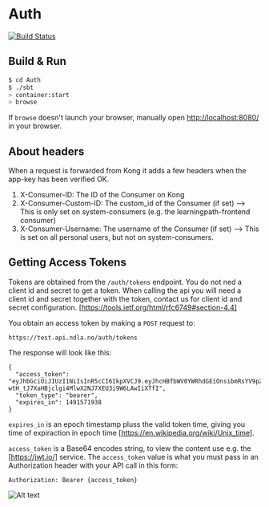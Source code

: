 # Auth #
[![Build Status](https://travis-ci.org/NDLANO/auth.svg?branch=master)](https://travis-ci.org/NDLANO/auth)

## Build & Run ##

```sh
$ cd Auth
$ ./sbt
> container:start
> browse
```

If `browse` doesn't launch your browser, manually open [http://localhost:8080/](http://localhost:8080/) in your browser.

## About headers
When a request is forwarded from Kong it adds a few headers when the app-key has been verified OK.

1. X-Consumer-ID: The ID of the Consumer on Kong
2. X-Consumer-Custom-ID: The custom_id of the Consumer (if set) --> This is only set on system-consumers (e.g. the learningpath-frontend consumer)
3. X-Consumer-Username: The username of the Consumer (if set) --> This is set on all personal users, but not on system-consumers.

## Getting Access Tokens



Tokens are obtained from the ```/auth/tokens``` endpoint.  You do not ned a client id and secret to get a token. When
calling the api you will need a client id and secret together with the token, contact us for client id and secret configuration. 
[https://tools.ietf.org/html/rfc6749#section-4.4]

You obtain an access token by making a ```POST``` request to:

``` 
https://test.api.ndla.no/auth/tokens
```

The response will look like this:

```
{
  "access_token": "eyJhbGciOiJIUzI1NiIsInR5cCI6IkpXVCJ9.eyJhcHBfbWV0YWRhdGEiOnsibmRsYV9pZCI6ImtLVEdjQXN3RFZKQ0tZZkxkejJlamZray5saXN0aW5nLmZyb250ZW5kIiwicm9sZXMiOltdfSwiaXNzIjoia0tUR2NBc3dEVkpDS1lmTGR6MmVqZmtrLmxpc3RpbmcuZnJvbnRlbmQiLCJpYXQiOjE0OTE1NjgzMzgsImV4cCI6MTQ5MTU3MTkzOH0.-wtH_tJ7XaHBjclgi4MlwX2NJ7XEU3i9W6LAwIiXTfI",
  "token_type": "bearer",
  "expires_in": 1491571938
}
```

```expires_in``` is an epoch timestamp pluss the valid token time, giving you time of expiraction in epoch time 
[https://en.wikipedia.org/wiki/Unix_time]. 

```access_token``` is a Base64 encodes string, to view the content use e.g. the [https://jwt.io/] service. 
The ```access_token``` value is what you must pass in an Authorization header with your API call in this form:
``` 
Authorization: Bearer {access_token}
```
![Alt text](src/main/resources/get-token-check-expiration.png?raw=true "Get token expiration check")


